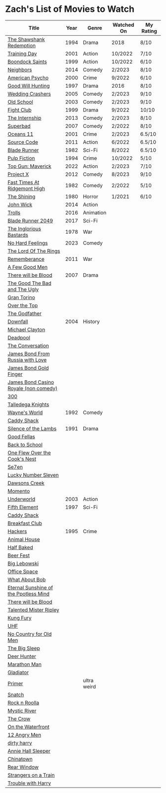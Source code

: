 # Zach's List of Movies to Watch

| Title | Year | Genre | Watched On | My Rating |
| ----- | ---- | ----- | ---------- | --------- |
| [The Shawshank Redemption](https://www.imdb.com/title/tt0111161/) | 1994 | Drama | 2018 | 8/10 |
| [Training Day](https://www.imdb.com/title/tt0139654/) | 2001 | Action | 10/2022 | 7/10 |
| [Boondock Saints](https://www.imdb.com/title/tt0144117) | 1999 | Action | 10/2022 | 6/10 | 
| [Neighbors](https://www.imdb.com/title/tt2004420) | 2014 | Comedy | 2/2023 | 8/10 |
| [American Psycho](https://www.imdb.com/title/tt0144084) | 2000 | Crime | 9/2022 | 6/10 |
| [Good Will Hunting](https://www.imdb.com/title/tt0119217) | 1997 | Drama | 2016 | 8/10 |
| [Wedding Crashers](https://www.imdb.com/title/tt0396269) | 2005 | Comedy | 2/2023 | 9/10 |
| [Old School](https://www.imdb.com/title/tt0302886) | 2003 | Comedy | 2/2023 | 9/10 |
| [Fight Club](https://www.imdb.com/title/tt0137523) | 1999 | Drama | 9/2022 | 10/10 |
| [The Internship](https://www.imdb.com/title/tt2234155) | 2013 | Comedy | 2/2023 | 8/10 |
| [Superbad](https://www.imdb.com/title/tt0829482) | 2007 | Comedy | 2/2022 | 8/10 |
| [Oceans 11](https://www.imdb.com/title/tt0240772) | 2001 | Crime | 2/2023 | 6.5/10 |
| [Source Code](https://www.imdb.com/title/tt0945513) | 2011 | Action | 6/2022 | 6.5/10 |
| [Blade Runner](https://www.imdb.com/title/tt0083658) | 1982 | Sci-Fi | 8/2022 | 6.5/10 |
| [Pulp Fiction](https://www.imdb.com/title/tt0110912) | 1994 | Crime | 10/2022 | 5/10 |
| [Top Gun: Maverick](https://www.imdb.com/title/tt1745960) | 2022 | Action | 2/2023 | 7/10 |
| [Project X](https://www.imdb.com/title/tt1636826) | 2012 | Comedy | 8/2023 | 9/10 | 
| [Fast Times At Ridgemont High](https://www.imdb.com/title/tt0083929) | 1982 | Comedy | 2/2022 | 5/10 |
| [The Shining](https://www.imdb.com/title/tt0081505) | 1980 | Horror | 1/2021 | 6/10 |
| [John Wick](https://www.imdb.com/title/tt2911666) | 2014 | Action |
| [Trolls](https://www.imdb.com/title/tt1679335) | 2016 | Animation | 
| [Blade Runner 2049](https://www.imdb.com/title/tt1856101) | 2017 | Sci-Fi |
| [The Inglorious Bastards](https://www.imdb.com/title/tt0076584) | 1978 | War |
| [No Hard Feelings](https://www.imdb.com/title/tt15671028/) | 2023 | Comedy |
| [The Lord Of The Rings]() | 
| [Rememberance](https://www.imdb.com/title/tt1728620/) | 2011 | War |
| [A Few Good Men]() | 
| [There will be Blood](https://www.imdb.com/title/tt0469494/) | 2007 | Drama |
| [The Good The Bad and The Ugly]() | 
| [Gran Torino]() | 
| [Over the Top]() | 
| [The Godfather]() | 
| [Downfall](https://www.imdb.com/title/tt0363163/) | 2004 | History | 
| [Michael Clayton]() | 
| [Deadpool]() | 
| [The Conversation]() | 
| [James Bond From Russia with Love]() | 
| [James Bond Gold Finger]() | 
| [James Bond Casino Royale (non comedy)]() | 
| [300]() | 
| [Talledega Knights]() |
| [Wayne's World](https://www.imdb.com/title/tt0105793/) | 1992 | Comedy |
| [Caddy Shack]() |
| [Silence of the Lambs](https://www.imdb.com/title/tt0102926/) | 1991 | Drama | 
| [Good Fellas]() | 
| [Back to School]() | 
| [One Flew Over the Cook's Nest]() | 
| [Se7en]() | 
| [Lucky Number Sleven]() | 
| [Dawsons Creek]() | 
| [Momento]() | 
| [Underworld](https://www.imdb.com/title/tt0320691/]) | 2003 | Action |
| [Fifth Element](https://www.imdb.com/title/tt0119116/) | 1997 | Sci-Fi |
| [Caddy Shack]() | 
| [Breakfast Club]() | 
| [Hackers](https://www.imdb.com/title/tt0113243) | 1995 | Crime |
| [Animal House]() | 
| [Half Baked]() | 
| [Beer Fest]() | 
| [Big Lebowski]() | 
| [Office Space]() | 
| [What About Bob]() | 
| [Eternal Sunshine of the Ppotless Mind]() | 
| [There will be Blood]() | 
| [Talented Mister Ripley]() | 
| [Kung Fury]() | 
| [UHF]() | 
| [No Country for Old Men]() | 
| [The Big Sleep]() | 
| [Deer Hunter]() | 
| [Marathon Man]() | 
| [Gladiator]() | 
| [Primer]() | | ultra weird
| [Snatch]() | 
| [Rock n Roolla]() | 
| [Mystic River]() | 
| [The Crow]() | 
| [On the Waterfront]() | 
| [12 Angry Men]() | 
| [dirty harry]() | 
| [Annie Hall Sleeper]() | 
| [Chinatown]() | 
| [Rear Window]() | 
| [Strangers on a Train]() | 
| [Trouble with Harry]() | 
